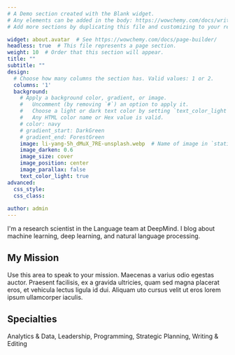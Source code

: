 ```yaml
---
# A Demo section created with the Blank widget.
# Any elements can be added in the body: https://wowchemy.com/docs/writing-markdown-latex/
# Add more sections by duplicating this file and customizing to your requirements.

widget: about.avatar  # See https://wowchemy.com/docs/page-builder/
headless: true  # This file represents a page section.
weight: 10  # Order that this section will appear.
title: ""
subtitle: ""
design:
  # Choose how many columns the section has. Valid values: 1 or 2.
  columns: '1'
  background:
    # Apply a background color, gradient, or image.
    #   Uncomment (by removing `#`) an option to apply it.
    #   Choose a light or dark text color by setting `text_color_light`.
    #   Any HTML color name or Hex value is valid.
    # color: navy
    # gradient_start: DarkGreen
    # gradient_end: ForestGreen
    image: li-yang-5h_dMuX_7RE-unsplash.webp  # Name of image in `static/media/`.
    image_darken: 0.6
    image_size: cover
    image_position: center
    image_parallax: false
    text_color_light: true
advanced:
  css_style:
  css_class: 
  
author: admin
---
```


I'm a research scientist in the Language team at DeepMind. I blog about machine learning, deep learning, and natural language processing.

## My Mission

Use this area to speak to your mission. Maecenas a varius odio egestas auctor. Praesent facilisis, ex a gravida ultricies, quam sed magna placerat eros, et vehicula lectus ligula id dui. Aliquam uto cursus velit ut eros lorem ipsum ullamcorper iaculis.

## Specialties

Analytics & Data, Leadership, Programming, Strategic Planning, Writing & Editing
